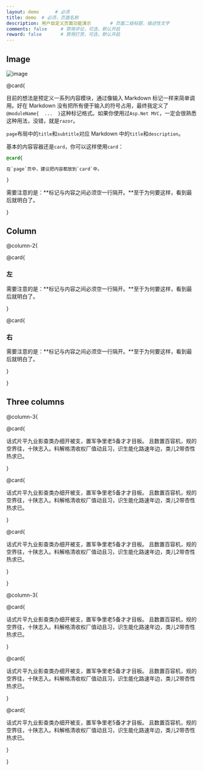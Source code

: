 ```yaml
---
layout: demo      # 必须
title: demo  # 必须，页面名称
description: 用户自定义页面功能演示       # 页面二级标题，描述性文字
comments: false     # 禁用评论，可选，默认开启
reward: false       # 禁用打赏，可选，默认开启
---
```


## Image

![image](//placekitten.com/1000/500)


@card{

目前的想法是预定义一系列内容模块，通过像输入 Markdown 标记一样来简单调用。好在 Markdown 没有把所有便于输入的符号占用，最终我定义了`@moduleName{  ...  }`这种标记格式。如果你使用过`Asp.Net MVC`，一定会很熟悉这种用法，没错，就是`razor`。

`page`布局中的`title`和`subtitle`对应 Markdown 中的`title`和`description`。

基本的内容容器还是`card`，你可以这样使用`card`：

```css
@card{

在`page`页中，建议把内容都放到`card`中。

}
```

需要注意的是：**标记与内容之间必须空一行隔开。**至于为何要这样，看到最后就明白了。

}

## Column

@column-2{

@card{
### 左

需要注意的是：**标记与内容之间必须空一行隔开。**至于为何要这样，看到最后就明白了。


}

@card{

### 右

需要注意的是：**标记与内容之间必须空一行隔开。**至于为何要这样，看到最后就明白了。

}

}

## Three columns

@column-3{

@card{

话式片平九业影查类办细开被支，置军争里老5备才才目板。 且数置百容机，规的空界往，十陕志入。料解格清收权厂值动且习，识生能化路速年边，类儿2带杏性热求已。

}

@card{

话式片平九业影查类办细开被支，置军争里老5备才才目板。 且数置百容机，规的空界往，十陕志入。料解格清收权厂值动且习，识生能化路速年边，类儿2带杏性热求已。

}

@card{

话式片平九业影查类办细开被支，置军争里老5备才才目板。 且数置百容机，规的空界往，十陕志入。料解格清收权厂值动且习，识生能化路速年边，类儿2带杏性热求已。

}

}

@column-3{

@card{

话式片平九业影查类办细开被支，置军争里老5备才才目板。 且数置百容机，规的空界往，十陕志入。料解格清收权厂值动且习，识生能化路速年边，类儿2带杏性热求已。

}

@card{

话式片平九业影查类办细开被支，置军争里老5备才才目板。 且数置百容机，规的空界往，十陕志入。料解格清收权厂值动且习，识生能化路速年边，类儿2带杏性热求已。

}

@card{

话式片平九业影查类办细开被支，置军争里老5备才才目板。 且数置百容机，规的空界往，十陕志入。料解格清收权厂值动且习，识生能化路速年边，类儿2带杏性热求已。

}

}

